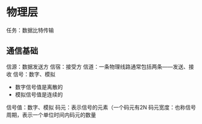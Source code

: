 


# 物理层
任务：数据比特传输

## 通信基础
信源：数据发送方
信宿：接受方
信道：一条物理线路通常包括两条——发送、接收
信号：数字、模拟
- 数字信号值是离散的
- 模拟信号值是连续的

信号值：数字、模拟
码元：表示信号的元素（一个码元有2N
码元宽度：也称信号周期，表示一个单位时间内码元的数量
<!--stackedit_data:
eyJoaXN0b3J5IjpbLTE5MzEyMTAzMDUsMjI1NjQyNzM2XX0=
-->